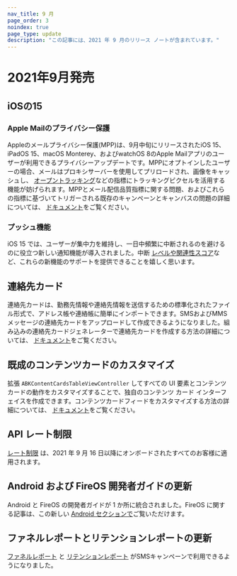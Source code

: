 ```yaml
---
nav_title: 9 月
page_order: 3
noindex: true
page_type: update
description: "この記事には、2021 年 9 月のリリース ノートが含まれています。"
---
```


# 2021年9月発売

## iOSの15

### Apple Mailのプライバシー保護 

Appleのメールプライバシー保護(MPP)は、9月中旬にリリースされたiOS 15、iPadOS 15、macOS Monterey、およびwatchOS 8のApple Mailアプリのユーザーが利用できるプライバシーアップデートです。MPPにオプトインしたユーザーの場合、メールはプロキシサーバーを使用してプリロードされ、画像をキャッシュし、 [オープントラッキング]({{site.baseurl}}/user_guide/administrative/app_settings/email_settings/#open-tracking-pixel)などの指標にトラッキングピクセルを活用する機能が妨げられます。MPPとメール配信品質指標に関する問題、およびこれらの指標に基づいてトリガーされる既存のキャンペーンとキャンバスの問題の詳細については、 [ドキュメント]({{site.baseurl}}/user_guide/message_building_by_channel/email/mpp/)をご覧ください。

### プッシュ機能

iOS 15 では、ユーザーが集中力を維持し、一日中頻繁に中断されるのを避けるのに役立つ新しい通知機能が導入されました。中断 [レベルや関連性スコア]({{site.baseurl}}/user_guide/message_building_by_channel/push/ios/notification_options/)など、これらの新機能のサポートを提供できることを嬉しく思います。

## 連絡先カード

連絡先カードは、勤務先情報や連絡先情報を送信するための標準化されたファイル形式で、アドレス帳や連絡帳に簡単にインポートできます。SMSおよびMMSメッセージの連絡先カードをアップロードして作成できるようになりました。組み込みの連絡先カードジェネレーターで連絡先カードを作成する方法の詳細については、 [ドキュメント]({{site.baseurl}}/user_guide/message_building_by_channel/sms/mms/contact_card/)をご覧ください。

## 既成のコンテンツカードのカスタマイズ

拡張 `ABKContentCardsTableViewController` してすべての UI 要素とコンテンツ カードの動作をカスタマイズすることで、独自のコンテンツ カード インターフェイスを作成できます。コンテンツカードフィードをカスタマイズする方法の詳細については、 [ドキュメント]({{site.baseurl}}/developer_guide/platform_integration_guides/swift/content_cards/customization/customizing_feed/)をご覧ください。 

## API レート制限

[レート制限]({{site.baseurl}}/api/basics/#api-limits/) は、2021 年 9 月 16 日以降にオンボードされたすべてのお客様に適用されます。 

## Android および FireOS 開発者ガイドの更新

Android と FireOS の開発者ガイドが 1 か所に統合されました。FireOS に関する記事は、この新しい [Android セクションで]({{site.baseurl}}/developer_guide/platform_integration_guides/android/push_notifications/fireos/integration/)ご覧いただけます。

## ファネルレポートとリテンションレポートの更新

[ファネルレポート]({{site.baseurl}}/user_guide/engagement_tools/canvas/canvas_funnel_reports/) と [リテンションレポート]({{site.baseurl}}/user_guide/engagement_tools/campaigns/testing_and_more/retention_reports/) がSMSキャンペーンで利用できるようになりました。
